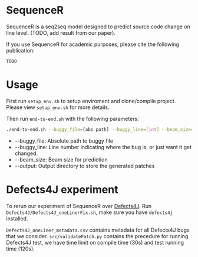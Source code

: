# SequenceR

SequenceR is a seq2seq model designed to predict source code change on line level. (TODO, add result from our paper).

If you use SequenceR for academic purposes, please cite the following publication:
```
TODO
```

# Usage

First run `setup_env.sh` to setup enviroment and clone/compile project. Please view `setup_env.sh` for more details.

Then run `end-to-end.sh` with the following parameters:
```bash
./end-to-end.sh --buggy_file=[abs path] --buggy_line=[int] --beam_size=[int] --output=[abs path]
```
* --buggy_file: Absolute path to buggy file
* --buggy_line: Line number indicating where the bug is, or just want it get changed.
* --beam_size: Beam size for prediction
* --output: Output directory to store the generated patches

# Defects4J experiment

To rerun our experiment of SequenceR over [Defects4J](https://github.com/rjust/defects4j). Run `Defects4J/Defects4J_oneLinerFix.sh`, make sure you have `defects4j` installed.

`Defects4J_oneLiner_metadata.csv` contains metadata for all Defects4J bugs that we consider. `src/validatePatch.py` contains the precedure for running Defects4J test, we have time limit on compile time (30s) and test running time (120s).
